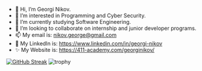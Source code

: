- 👋 Hi, I’m Georgi Nikov. 
- 👀 I’m interested in Programming and Cyber Security. 
- 🌱 I’m currently studying Software Engineering. 
- 💞️ I’m looking to collaborate on internship and junior developer programs. 
- 📫 My email is: nikov.george@gmail.com 
- 📱 My LinkedIn is: https://www.linkedin.com/in/georgi-nikov 
- ✨ My Website is: https://411-academy.com/georginikov/ 

[![GitHub Streak](https://github-readme-streak-stats.herokuapp.com?user=george-nikov&border_radius=)](https://github.com/george-nikov)
![trophy](https://github-profile-trophy.vercel.app/?username=george-nikov)
